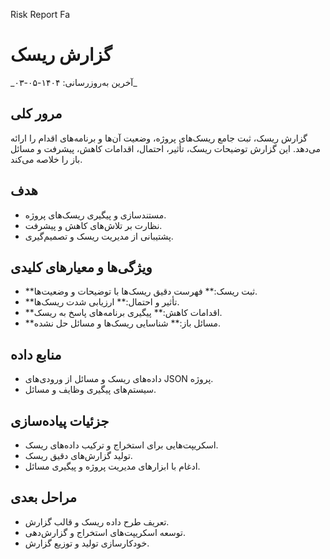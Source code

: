 Risk Report Fa



# گزارش ریسک
\_آخرین به‌روزرسانی: ۱۴۰۴-۰۵-۰۳\_
## مرور کلی
گزارش ریسک، ثبت جامع ریسک‌های پروژه، وضعیت آن‌ها و برنامه‌های اقدام را ارائه می‌دهد. این گزارش توضیحات ریسک، تأثیر، احتمال، اقدامات کاهش، پیشرفت و مسائل باز را خلاصه می‌کند.
## هدف
- مستندسازی و پیگیری ریسک‌های پروژه.
- نظارت بر تلاش‌های کاهش و پیشرفت.
- پشتیبانی از مدیریت ریسک و تصمیم‌گیری.
## ویژگی‌ها و معیارهای کلیدی
- \*\*ثبت ریسک:\*\* فهرست دقیق ریسک‌ها با توضیحات و وضعیت‌ها.
- \*\*تأثیر و احتمال:\*\* ارزیابی شدت ریسک‌ها.
- \*\*اقدامات کاهش:\*\* پیگیری برنامه‌های پاسخ به ریسک.
- \*\*مسائل باز:\*\* شناسایی ریسک‌ها و مسائل حل نشده.
## منابع داده
- داده‌های ریسک و مسائل از ورودی‌های JSON پروژه.
- سیستم‌های پیگیری وظایف و مسائل.
## جزئیات پیاده‌سازی
- اسکریپت‌هایی برای استخراج و ترکیب داده‌های ریسک.
- تولید گزارش‌های دقیق ریسک.
- ادغام با ابزارهای مدیریت پروژه و پیگیری مسائل.
## مراحل بعدی
- تعریف طرح داده ریسک و قالب گزارش.
- توسعه اسکریپت‌های استخراج و گزارش‌دهی.
- خودکارسازی تولید و توزیع گزارش.